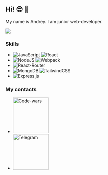 <!-- ### Hi, Im [Andrey]  -->

<!-- ![](https://github.com/AndreySaveliev/AndreySaveliev/blob/main/header.png) -->

## Hi! :sunglasses: :wave:
My name is Andrey. I am junior web-developer.

<!-- ![](https://github-profile-summary-cards.vercel.app/api/cards/profile-details?username=AndreySaveliev&theme=monokai) -->
![](https://github-profile-summary-cards.vercel.app/api/cards/stats?username=AndreySaveliev&theme=monokai)

### Skills

- ![JavaScript](https://badges.aleen42.com/src/javascript.svg)  ![React](https://badges.aleen42.com/src/react.svg)
- ![NodeJS](https://badges.aleen42.com/src/node.svg)  ![Webpack](https://badges.aleen42.com/src/webpack.svg)
- ![React-Router](https://badges.aleen42.com/src/react-router.svg)
- ![MongoDB](https://img.shields.io/badge/MongoDB-4EA94B?style=plactic&logo=mongodb&logoColor=white) ![TailwindCSS](https://img.shields.io/badge/Tailwind_CSS-38B2AC?style=plactic&logo=tailwind-css&logoColor=white)
- ![Express.js](https://img.shields.io/badge/Express.js-404D59?style=plastic)
### My contacts
- [<img alt='Code-wars' width='114px' src='https://img.shields.io/badge/Codewars-B1361E?style=plactic&logo=Codewars&logoColor=white' />](https://www.codewars.com/users/AndreySaveliev)
- [<img alt="Telegram" width="114px" src="https://badges.aleen42.com/src/telegram.svg" />](https://t.me/eternaljjoy)

<!-- [![Telegram](https://img.shields.io/badge/Telegram-2CA5E0?style=for-the-badge&logo=telegram&logoColor=white)(https://t.me/eternaljjoy) -->

<!--
**AndreySaveliev/AndreySaveliev** is a ✨ _special_ ✨ repository because its `README.md` (this file) appears on your GitHub profile.

Here are some ideas to get you started:

- 🔭 I’m currently working on ...
- 🌱 I’m currently learning ...
- 👯 I’m looking to collaborate on ...
- 🤔 I’m looking for help with ...
- 💬 Ask me about ...
- 📫 How to reach me: ...
- 😄 Pronouns: ...
- ⚡ Fun fact: ...
-->
